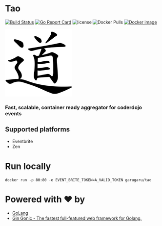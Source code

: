 # Tao 

[![Build Status](https://travis-ci.org/GaruGaru/Tao.svg?branch=master)](https://travis-ci.org/GaruGaru/Tao)
[![Go Report Card](https://goreportcard.com/badge/github.com/GaruGaru/Tao)](https://goreportcard.com/report/github.com/GaruGaru/Tao)
![license](https://img.shields.io/github/license/GaruGaru/Tao.svg)
![Docker Pulls](https://img.shields.io/docker/pulls/garugaru/tao.svg)
[![Docker image](https://images.microbadger.com/badges/image/garugaru/tao.svg)](https://microbadger.com/images/garugaru/tao "Get your own image badge on microbadger.com")

![Logo](https://github.com/GaruGaru/Tao/blob/master/res/Tao.png)

### Fast, scalable, container ready aggregator for coderdojo events

## Supported platforms 

- Eventbrite 
- Zen

# Run locally

    docker run -p 80:80 -e EVENT_BRITE_TOKEN=A_VALID_TOKEN garugaru/tao

# Powered with ♥ by

- [GoLang](https://golang.org/)
- [Gin Gonic - The fastest full-featured web framework for Golang.](https://gin-gonic.github.io/gin/) 
